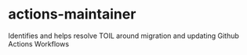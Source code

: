 # actions-maintainer
Identifies and helps resolve TOIL around migration and updating Github Actions Workflows
